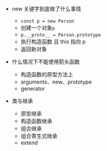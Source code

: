 - new 关键字到底做了什么事情

  - `const p = new Person`
  - 创建一个对象`p`
  - `p.__proto__ = Person.prototype`
  - 执行构造函数 且 this 指向 p
  - 返回新对象

- 什么情况下不能使用箭头函数

  - 构造函数的原型方法上
  - arguments、new、prototype
  - generator

- 类与继承

  - 原型继承
  - 构造函数继承
  - 组合继承
  - 组合寄生式继承
  - extend
